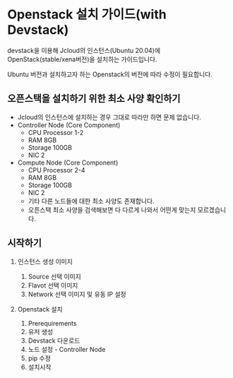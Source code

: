 # Openstack 설치 가이드(with Devstack)
devstack을 이용해 Jcloud의 인스턴스(Ubuntu 20.04)에 OpenStack(stable/xena버전)을 설치하는 가이드입니다.

Ubuntu 버전과 설치하고자 하는 Openstack의 버전에 따라 수정이 필요합니다.

## 오픈스택을 설치하기 위한 최소 사양 확인하기
* Jcloud의 인스턴스에 설치하는 경우 그대로 따라만 하면 문제 없습니다.
* Controller Node (Core Component)
    * CPU Processor 1-2
    * RAM 8GB
    * Storage 100GB
    * NIC 2
* Compute Node (Core Component)
    * CPU Processor 2-4
    * RAM 8GB
    * Storage 100GB
    * NIC 2
    * 기타 다른 노드들에 대한 최소 사양도 존재합니다.
    * 오픈스택 최소 사양을 검색해보면 다 다르게 나와서 어떤게 맞는지 모르겠습니다.

## 시작하기
1. 인스턴스 생성
이미지
    1. Source 선택
    이미지
    2. Flavot 선택
    이미지
    3. Network 선택
    이미지 및 유동 IP 설정
    
2. Openstack 설치
    1. Prerequirements
    2. 유저 생성
    3. Devstack 다운로드
    4. 노드 설정 - Controller Node
    5. pip 수정
    6. 설치시작
